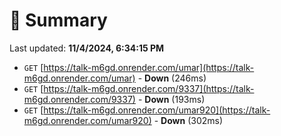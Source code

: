 # 📖 Summary
Last updated: **11/4/2024, 6:34:15 PM**

- `GET` [https://talk-m6gd.onrender.com/umar](https://talk-m6gd.onrender.com/umar) - **Down** (246ms)
- `GET` [https://talk-m6gd.onrender.com/9337](https://talk-m6gd.onrender.com/9337) - **Down** (193ms)
- `GET` [https://talk-m6gd.onrender.com/umar920](https://talk-m6gd.onrender.com/umar920) - **Down** (302ms)
